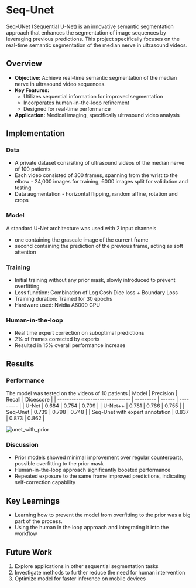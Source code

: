 # Seq-Unet
Seq-UNet (Sequential U-Net) is an innovative semantic segmentation approach that enhances the segmentation of image sequences by leveraging previous predictions. This project specifically focuses on the real-time semantic segmentation of the median nerve in ultrasound videos.

## Overview
- **Objective:** Achieve real-time semantic segmentation of the median nerve in ultrasound video sequences.
- **Key Features:**
  - Utilizes sequential information for improved segmentation
  - Incorporates human-in-the-loop refinement
  - Designed for real-time performance
- **Application:** Medical imaging, specifically ultrasound video analysis

## Implementation
### Data
- A private dataset consisiting of ultrasound videos of the median nerve of 100 patients
- Each video consisted of 300 frames, spanning from the wrist to the elbow - 24,000 images for training, 6000 images split for validation and testing
- Data augmentation - horizontal flipping, random affine, rotation and crops

### Model 
A standard U-Net architecture was used with 2 input channels
- one containing the grascale image of the current frame
- second containing the prediction of the previous frame, acting as soft attention

### Training 
- Initial training without any prior mask, slowly introduced to prevent overfitting
- Loss function: Combination of Log Cosh Dice loss + Boundary Loss
- Training duration: Trained for 30 epochs 
- Hardware used: Nvidia A6000 GPU

### Human-in-the-loop
- Real time expert correction on suboptimal predictions
- 2% of frames corrected by experts
- Resulted in 15% overall performance increase


## Results
### Performance 
The model was tested on the videos of 10 patients
| Model                           | Precision | Recall | Dicescore |
| ------------------------------- | --------- | ------ | --------- |
| U-Net                           | 0.684     | 0.754  | 0.709     |
| U-Net++                         | 0.781     | 0.766  | 0.755     |
| Seq-Unet                        | 0.739     | 0.798  | 0.748     |
| Seq-Unet with expert annotation | 0.837     | 0.873  | 0.862     |

![unet_with_prior](https://github.com/user-attachments/assets/541cb811-6f16-4d3f-abcc-8db6f3362e13)

### Discussion
- Prior models showed minimal improvement over regular counterparts, possible overfitting to the prior mask
- Human-in-the-loop approach significantly boosted performance
- Repeated exposure to the same frame improved predictions, indicating self-correction capability

## Key Learnings
- Learning how to prevent the model from overfitting to the prior was a big part of the process.
- Using the human in the loop approach and integrating it into the workflow

## Future Work
1. Explore applications in other sequential segmentation tasks
2. Investigate methods to further reduce the need for human intervention
3. Optimize model for faster inference on mobile devices

